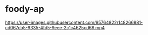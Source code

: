 # foody-ap
https://user-images.githubusercontent.com/95764822/148266881-cd067cb5-9335-4fd5-9eee-2c1c4625cd68.mp4

